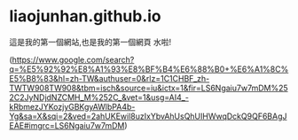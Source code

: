 # liaojunhan.github.io

這是我的第一個網站,也是我的第一個網頁 水啦!

(https://www.google.com/search?q=%E5%92%92%E8%A1%93%E8%BF%B4%E6%88%B0+%E6%A1%8C%E5%B8%83&hl=zh-TW&authuser=0&rlz=1C1CHBF_zh-TWTW908TW908&tbm=isch&source=iu&ictx=1&fir=LS6Ngaiu7w7mDM%252C2JyNDjdNZCMH_M%252C_&vet=1&usg=AI4_-kRbmezJYKozjyGBKgyAWlbPA4b-Yg&sa=X&sqi=2&ved=2ahUKEwil8uzIxYbvAhUsQhUIHWwqDckQ9QF6BAgJEAE#imgrc=LS6Ngaiu7w7mDM)
